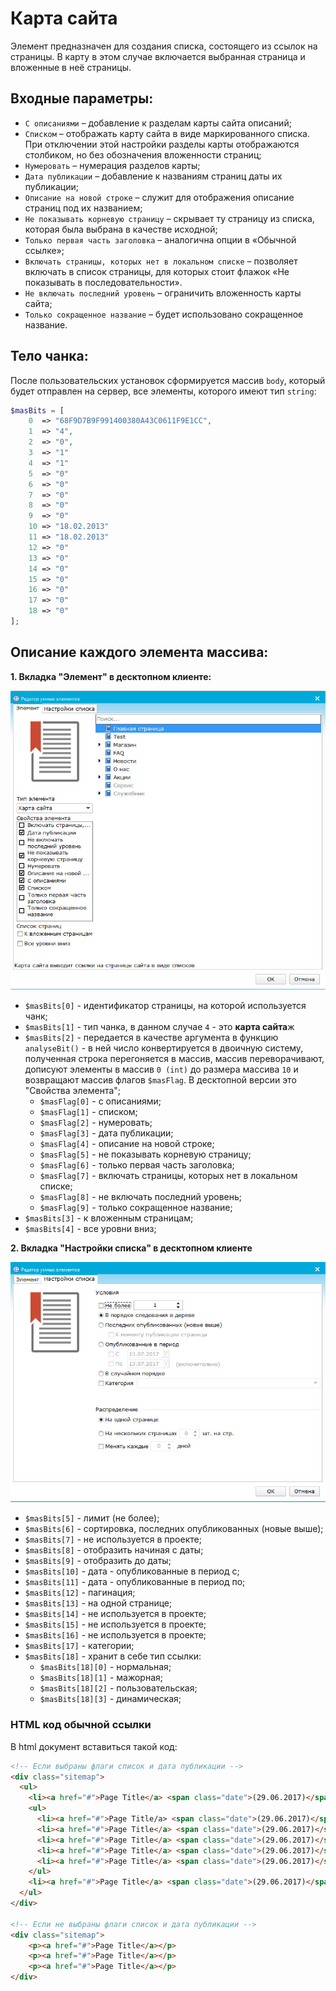 # Карта сайта

Элемент предназначен для создания списка, состоящего из ссылок на страницы. В карту в этом случае включается выбранная страница и вложенные в неё страницы.

## Входные параметры: 
+ `С описаниями` – добавление к разделам карты сайта описаний;
+ `Списком` – отображать карту сайта в виде маркированного списка. При отключении этой настройки разделы карты отображаются столбиком, но без обозначения вложенности страниц;
+ `Нумеровать` – нумерация разделов карты;
+ `Дата публикации` – добавление к названиям страниц даты их публикации;
+ `Описание на новой строке` – служит для отображения описание страниц под их названием;
+ `Не показывать корневую страницу` – скрывает ту страницу из списка, которая была выбрана в качестве исходной;
+ `Только первая часть заголовка` – аналогична опции в «Обычной ссылке»;
+ `Включать страницы, которых нет в локальном списке` – позволяет включать в список страницы, для которых стоит флажок «Не показывать в последовательности».
+ `Не включать последний уровень` – ограничить вложенность карты сайта;
+ `Только сокращенное название` – будет использовано сокращенное название.

## Тело чанка:

После пользовательских установок сформируется массив `body`, который будет отправлен на сервер, все элементы, которого имеют тип `string`:
```php
$masBits = [
	0  => "68F9D7B9F991400380A43C0611F9E1CC",
	1  => "4",
	2  => "0",
	3  => "1"
	4  => "1"
	5  => "0"
	6  => "0"
	7  => "0"
	8  => "0"
	9  => "0"
	10 => "18.02.2013"
	11 => "18.02.2013"
	12 => "0"
	13 => "0"
	14 => "0"
	15 => "0"
	16 => "0"
	17 => "0"
	18 => "0"
];
```
## Описание каждого элемента массива:
**1. Вкладка "Элемент" в десктопном клиенте:**

![sitemap](https://github.com/miroshnichenkoYaroslav/chunksDocumentation/blob/master/images/sitemap.jpg)

+ `$masBits[0]` - идентификатор страницы, на которой используется чанк;
+ `$masBits[1]` - тип чанка, в данном случае `4` - это **карта сайта**ж
+ `$masBits[2]` - передается в качестве аргумента в функцию `analyseBit()` - в ней число конвертируется в двоичную систему, полученная строка перегоняется в массив, массив переворачивают, дописуют элементы в массив `0 (int)` до размера массива `10` и возвращают массив флагов `$masFlag`. В десктопной версии это "Свойства элемента";
  - `$masFlag[0]` - с описаниями;
  - `$masFlag[1]` - списком;
  - `$masFlag[2]` - нумеровать;
  - `$masFlag[3]` - дата публикации;
  - `$masFlag[4]` - описание на новой строке;
  - `$masFlag[5]` - не показывать корневую страницу;
  - `$masFlag[6]` - только первая часть заголовка;
  - `$masFlag[7]` - включать страницы, которых нет в локальном списке;
  - `$masFlag[8]` - не включать последний уровень;
  - `$masFlag[9]` - только сокращенное название;
+ `$masBits[3]` - к вложенным страницам;
+ `$masBits[4]` - все уровни вниз;

**2. Вкладка "Настройки списка" в десктопном клиенте**

![sitemap](https://github.com/miroshnichenkoYaroslav/chunksDocumentation/blob/master/images/list-settings.jpg)

+ `$masBits[5]` - лимит (не более);
+ `$masBits[6]` - сортировка, последних опубликованных (новые выше);
+ `$masBits[7]` - не используется в проекте;
+ `$masBits[8]` - отобразить начиная с даты;
+ `$masBits[9]` - отобразить до даты;
+ `$masBits[10]` - дата - опубликованные в период с;
+ `$masBits[11]` - дата - опубликованные в период по;
+ `$masBits[12]` - пагинация;
+ `$masBits[13]` - на одной странице;
+ `$masBits[14]` - не используется в проекте;
+ `$masBits[15]` - не используется в проекте;
+ `$masBits[16]` - не используется в проекте;
+ `$masBits[17]` - категории;
+ `$masBits[18]` - хранит в себе тип ссылки:
	- `$masBits[18][0]` - нормальная;
	- `$masBits[18][1]` - мажорная;
	- `$masBits[18][2]` - пользовательская;
	- `$masBits[18][3]` - динамическая;

### HTML код обычной ссылки

В html документ вставиться такой код:

```html
<!-- Если выбраны флаги список и дата публикации -->
<div class="sitemap">
  <ul>
    <li><a href="#">Page Title</a> <span class="date">(29.06.2017)</span> </li>
    <ul>
      <li><a href="#">Page Title/a> <span class="date">(29.06.2017)</span> </li>
      <li><a href="#">Page Title</a> <span class="date">(29.06.2017)</span> </li>
      <li><a href="#">Page Title</a> <span class="date">(29.06.2017)</span> </li>
      <li><a href="#">Page Title</a> <span class="date">(29.06.2017)</span> </li>
      <li><a href="#">Page Title</a> <span class="date">(29.06.2017)</span> </li>
    </ul>
    <li><a href="#">Page Title</a> <span class="date">(29.06.2017)</span> </li>
  </ul>
</div>

<!-- Если не выбраны флаги список и дата публикации -->
<div class="sitemap">
	<p><a href="#">Page Title</a></p>
	<p><a href="#">Page Title</a></p>
	<p><a href="#">Page Title</a></p>
</div>
```
